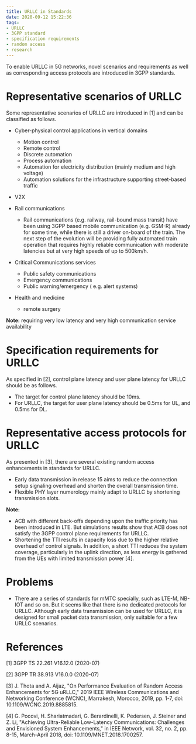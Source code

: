 ```yaml
---
title: URLLC in Standards
date: 2020-09-12 15:22:36
tags:
- URLLC
- 3GPP standard
- specification requirements
- random access
- research
---
```


To enable URLLC in 5G networks, novel scenarios and requirements as well as corresponding access protocols are introduced in 3GPP standards.

# Representative scenarios of URLLC

Some representative scenarios of URLLC are introduced in [1] and can be classified as follows.

- Cyber-physical control applications in vertical domains
  - Motion control
  - Remote control
  - Discrete automation
  - Process automation
  - Automation for electricity distribution (mainly medium and high voltage)
  - Automation solutions for the infrastructure supporting street-based traffic
- V2X

- Rail communications
  - Rail communications (e.g. railway, rail-bound mass transit) have been using 3GPP based mobile communication (e.g. GSM-R) already for some time, while there is still a driver on-board of the train. The next step of the evolution will be providing fully automated train operation that requires highly reliable communication with moderate latencies but at very high speeds of up to 500km/h.
- Critical Communications services
  - Public safety communications
  - Emergency communications
  - Public warning/emergency ( e.g. alert systems)
- Health and medicine
  - remote surgery 

**Note:** requiring very low latency and very high communication service availability

# Specification requirements for URLLC

As specified in [2], control plane latency and user plane latency for URLLC should be as follows.

- The target for control plane latency should be 10ms.
- For URLLC, the target for user plane latency should be 0.5ms for UL, and 0.5ms for DL.

# Representative access protocols for URLLC

As presented in [3], there are several existing random access enhancements in standards for URLLC.

- Early data transmission in release 15 aims to reduce the connection setup signaling overhead and shorten the overall transmission time.
- Flexible PHY layer numerology mainly adapt to URLLC by shortening transmission slots.

**Note:** 

- ACB with different back-offs depending upon the traffic priority has been introduced in LTE. But simulations results show that ACB does not satisfy the 3GPP control plane requirements for URLLC.
- Shortening the TTI results in capacity loss due to the higher relative overhead of control signals. In addition, a short TTI reduces the system coverage, particularly in the uplink direction, as less energy is gathered from the UEs with limited transmission power [4].

# Problems

- There are a series of standards for mMTC specially, such as LTE-M, NB-IOT and so on. But it seems like that there is no dedicated protocols for URLLC. Although early data transmission can be used for URLLC, it is designed for small packet data transmission, only suitable for a few URLLC scenarios.

# References

[1] 3GPP TS 22.261 V16.12.0 (2020-07)

[2] 3GPP TR 38.913 V16.0.0 (2020-07) 

[3]  J. Thota and A. Aijaz, "On Performance Evaluation of Random Access Enhancements for 5G uRLLC," 2019 IEEE Wireless Communications and Networking Conference (WCNC), Marrakesh, Morocco, 2019, pp. 1-7, doi: 10.1109/WCNC.2019.8885815.

[4] G. Pocovi, H. Shariatmadari, G. Berardinelli, K. Pedersen, J. Steiner and Z. Li, "Achieving Ultra-Reliable Low-Latency Communications: Challenges and Envisioned System Enhancements," in IEEE Network, vol. 32, no. 2, pp. 8-15, March-April 2018, doi: 10.1109/MNET.2018.1700257.